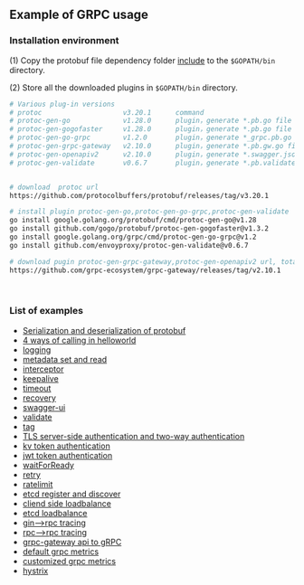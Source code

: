 ## Example of GRPC usage

### Installation environment

(1) Copy the protobuf file dependency folder [include](include) to the `$GOPATH/bin` directory.

(2) Store all the downloaded plugins in `$GOPATH/bin` directory.

```bash
# Various plug-in versions
# protoc                    v3.20.1      command
# protoc-gen-go             v1.28.0      plugin，generate *.pb.go file based on proto files, which are populated, serialized and retrieved message type code.
# protoc-gen-gogofaster     v1.28.0      plugin，generate *.pb.go file based on proto files, replaces protoc-gen-go plugin for faster encoding and decoding, custom tags are also supported.
# protoc-gen-go-grpc        v1.2.0       plugin，generate *_grpc.pb.go file based on proto files, which are client-side and server-side method and interface code.
# protoc-gen-grpc-gateway   v2.10.0      plugin，generate *.pb.gw.go file based on proto file, which is the api code for web.
# protoc-gen-openapiv2      v2.10.0      plugin，generate *.swagger.json file based on proto file, which is swagger-ui interface documentation.
# protoc-gen-validate       v0.6.7       plugin，generate *.pb.validate.go file according to proto file, is the check field code


# download  protoc url
https://github.com/protocolbuffers/protobuf/releases/tag/v3.20.1

# install plugin protoc-gen-go,protoc-gen-go-grpc,protoc-gen-validate
go install google.golang.org/protobuf/cmd/protoc-gen-go@v1.28
go install github.com/gogo/protobuf/protoc-gen-gogofaster@v1.3.2
go install google.golang.org/grpc/cmd/protoc-gen-go-grpc@v1.2
go install github.com/envoyproxy/protoc-gen-validate@v0.6.7

# download pugin protoc-gen-grpc-gateway,protoc-gen-openapiv2 url, total 2 files.
https://github.com/grpc-ecosystem/grpc-gateway/releases/tag/v2.10.1
```

<br>

### List of examples

- [Serialization and deserialization of protobuf](protobuf)
- [4 ways of calling in helloworld](helloworld)
- [logging](logging)
- [metadata set and read](metadata)
- [interceptor](interceptor)
- [keepalive](keepalive)
- [timeout](timeout)
- [recovery](recovery)
- [swagger-ui](swagger-ui)
- [validate](validate)
- [tag](tag)
- [TLS server-side authentication and two-way authentication](security/tls)
- [kv token authentication](security/kv_token)
- [jwt token authentication](security/jwt_token)
- [waitForReady](waitForReady)
- [retry](retry)
- [ratelimit](ratelimit)
- [etcd register and discover](registerDiscover)
- [cliend side loadbalance](loadbalance/client_loadbalance)
- [etcd loadbalance](loadbalance/etcd_loadbalance)
- [gin-->rpc tracing](tracing/api2rpc)
- [rpc-->rpc tracing](tracing/rpc2rpc)
- [grpc-gateway api to gRPC](http2grpc)
- [default grpc metrics](metrics/defaultMetrics)
- [customized grpc metrics](metrics/customizedMetrics)
- [hystrix](hystrix/withMetrics)

<br>